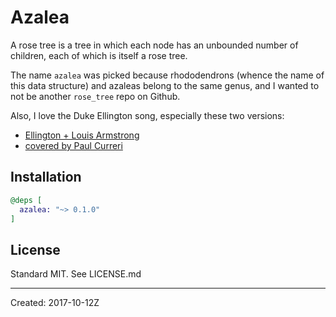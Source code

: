 # Azalea

A rose tree is a tree in which each node has an unbounded number of children, each of which is itself a rose tree.

The name `azalea` was picked because rhododendrons (whence the name of this data structure) and azaleas belong to the same genus,
and I wanted to not be another `rose_tree` repo on Github.

Also, I love the Duke Ellington song, especially these two versions:

* [Ellington + Louis Armstrong](https://www.youtube.com/watch?v=xLt18wjcfkI)
* [covered by Paul Curreri](https://www.youtube.com/watch?v=AtjeKBMFQxo)

## Installation

```elixir
@deps [
  azalea: "~> 0.1.0"
]
```

## License

Standard MIT. See LICENSE.md

----
Created:  2017-10-12Z
